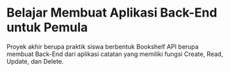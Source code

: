 # Belajar Membuat Aplikasi Back-End untuk Pemula
Proyek akhir berupa praktik siswa berbentuk Bookshelf API berupa membuat Back-End dari aplikasi catatan yang memiliki fungsi Create, Read, Update, dan Delete. 
